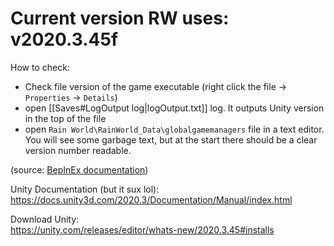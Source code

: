 # Current version RW uses: v2020.3.45f

How to check: 
- Check file version of the game executable (right click the file -> `Properties` -> `Details`)
- open [[Saves#LogOutput log|logOutput.txt]] log. It outputs Unity version in the top of the file
- open `Rain World\RainWorld_Data\globalgamemanagers` file in a text editor. You will see some garbage text, but at the start there should be a clear version number readable.

(source: [BepInEx documentation](https://docs.bepinex.dev/articles/dev_guide/plugin_tutorial/2_plugin_start.html#initializing-a-plugin-project-from-template))

Unity Documentation (but it sux lol):  
https://docs.unity3d.com/2020.3/Documentation/Manual/index.html

Download Unity:  
https://unity.com/releases/editor/whats-new/2020.3.45#installs